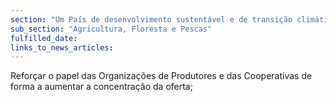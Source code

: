 ```yaml
---
section: "Um País de desenvolvimento sustentável e de transição climática"
sub_section: "Agricultura, Floresta e Pescas"
fulfilled_date:
links_to_news_articles:
---
```


Reforçar o papel das Organizações de Produtores e das Cooperativas de forma a aumentar a concentração da oferta;